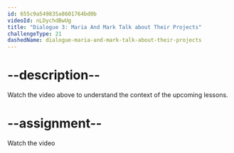 ```yaml
---
id: 655c9a549835a8601764bd0b
videoId: nLDychdBwUg
title: "Dialogue 3: Maria And Mark Talk about Their Projects"
challengeType: 21
dashedName: dialogue-maria-and-mark-talk-about-their-projects
---
```


# --description--

Watch the video above to understand the context of the upcoming lessons.

# --assignment--

Watch the video

